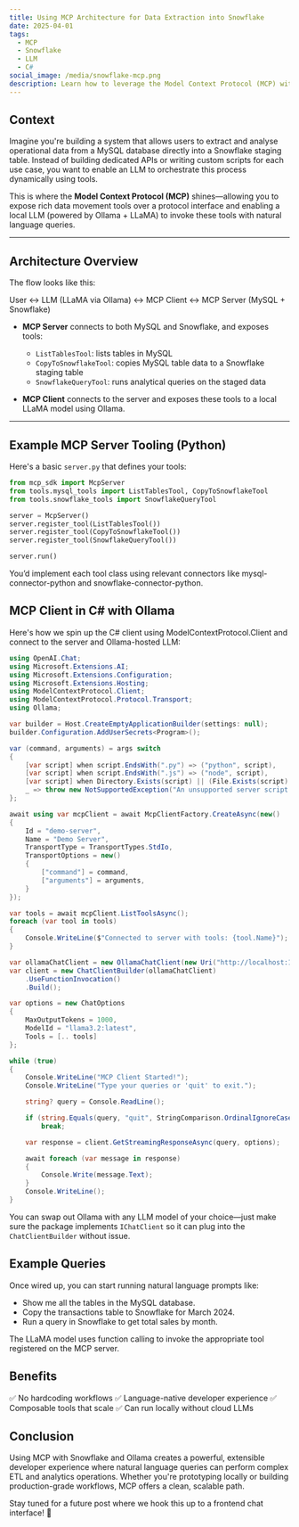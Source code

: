 ```yaml
---
title: Using MCP Architecture for Data Extraction into Snowflake
date: 2025-04-01
tags:
  - MCP
  - Snowflake
  - LLM
  - C#
social_image: /media/snowflake-mcp.png
description: Learn how to leverage the Model Context Protocol (MCP) with Snowflake and Ollama-hosted LLMs for seamless, developer-first data extraction workflows.
---
```


## Context

Imagine you're building a system that allows users to extract and analyse operational data from a MySQL database directly into a Snowflake staging table. Instead of building dedicated APIs or writing custom scripts for each use case, you want to enable an LLM to orchestrate this process dynamically using tools.

This is where the **Model Context Protocol (MCP)** shines—allowing you to expose rich data movement tools over a protocol interface and enabling a local LLM (powered by Ollama + LLaMA) to invoke these tools with natural language queries.

---

## Architecture Overview

The flow looks like this:

User ↔ LLM (LLaMA via Ollama) ↔ MCP Client ↔ MCP Server (MySQL + Snowflake)


- **MCP Server** connects to both MySQL and Snowflake, and exposes tools:
  - `ListTablesTool`: lists tables in MySQL
  - `CopyToSnowflakeTool`: copies MySQL table data to a Snowflake staging table
  - `SnowflakeQueryTool`: runs analytical queries on the staged data

- **MCP Client** connects to the server and exposes these tools to a local LLaMA model using Ollama.

---

## Example MCP Server Tooling (Python)

Here's a basic `server.py` that defines your tools:

```python
from mcp_sdk import McpServer
from tools.mysql_tools import ListTablesTool, CopyToSnowflakeTool
from tools.snowflake_tools import SnowflakeQueryTool

server = McpServer()
server.register_tool(ListTablesTool())
server.register_tool(CopyToSnowflakeTool())
server.register_tool(SnowflakeQueryTool())

server.run()
```

You’d implement each tool class using relevant connectors like mysql-connector-python and snowflake-connector-python.

## MCP Client in C# with Ollama

Here's how we spin up the C# client using ModelContextProtocol.Client and connect to the server and Ollama-hosted LLM:

```csharp
using OpenAI.Chat;
using Microsoft.Extensions.AI;
using Microsoft.Extensions.Configuration;
using Microsoft.Extensions.Hosting;
using ModelContextProtocol.Client;
using ModelContextProtocol.Protocol.Transport;
using Ollama;

var builder = Host.CreateEmptyApplicationBuilder(settings: null);
builder.Configuration.AddUserSecrets<Program>();

var (command, arguments) = args switch
{
    [var script] when script.EndsWith(".py") => ("python", script),
    [var script] when script.EndsWith(".js") => ("node", script),
    [var script] when Directory.Exists(script) || (File.Exists(script) && script.EndsWith(".csproj")) => ("dotnet", $"run --project {script} --no-build"),
    _ => throw new NotSupportedException("An unsupported server script was provided. Supported scripts are .py, .js, or .csproj")
};

await using var mcpClient = await McpClientFactory.CreateAsync(new()
{
    Id = "demo-server",
    Name = "Demo Server",
    TransportType = TransportTypes.StdIo,
    TransportOptions = new()
    {
        ["command"] = command,
        ["arguments"] = arguments,
    }
});

var tools = await mcpClient.ListToolsAsync();
foreach (var tool in tools)
{
    Console.WriteLine($"Connected to server with tools: {tool.Name}");
}

var ollamaChatClient = new OllamaChatClient(new Uri("http://localhost:11434"), "llama3.2:latest");
var client = new ChatClientBuilder(ollamaChatClient)
    .UseFunctionInvocation()
    .Build();

var options = new ChatOptions
{
    MaxOutputTokens = 1000,
    ModelId = "llama3.2:latest",
    Tools = [.. tools]
};

while (true)
{
    Console.WriteLine("MCP Client Started!");
    Console.WriteLine("Type your queries or 'quit' to exit.");

    string? query = Console.ReadLine();

    if (string.Equals(query, "quit", StringComparison.OrdinalIgnoreCase))
        break;

    var response = client.GetStreamingResponseAsync(query, options);

    await foreach (var message in response)
    {
        Console.Write(message.Text);
    }
    Console.WriteLine();
}
```
You can swap out Ollama with any LLM model of your choice—just make sure the package implements `IChatClient` so it can plug into the `ChatClientBuilder` without issue.

## Example Queries

Once wired up, you can start running natural language prompts like:

* Show me all the tables in the MySQL database.
* Copy the transactions table to Snowflake for March 2024.
* Run a query in Snowflake to get total sales by month.

The LLaMA model uses function calling to invoke the appropriate tool registered on the MCP server.

## Benefits
✅ No hardcoding workflows
✅ Language-native developer experience
✅ Composable tools that scale
✅ Can run locally without cloud LLMs

## Conclusion

Using MCP with Snowflake and Ollama creates a powerful, extensible developer experience where natural language queries can perform complex ETL and analytics operations. Whether you're prototyping locally or building production-grade workflows, MCP offers a clean, scalable path.

Stay tuned for a future post where we hook this up to a frontend chat interface! 🚀